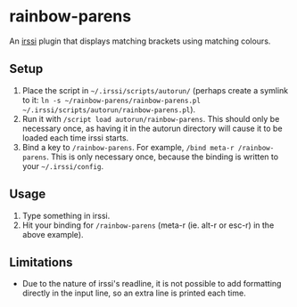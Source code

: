 # rainbow-parens

An [irssi](http://www.irssi.org/) plugin that displays matching brackets using matching colours.

## Setup

1. Place the script in `~/.irssi/scripts/autorun/` (perhaps create a symlink to it: `ln -s ~/rainbow-parens/rainbow-parens.pl ~/.irssi/scripts/autorun/rainbow-parens.pl`).
2. Run it with `/script load autorun/rainbow-parens`. This should only be necessary once, as having it in the autorun directory will cause it to be loaded each time irssi starts.
3. Bind a key to `/rainbow-parens`. For example, `/bind meta-r /rainbow-parens`. This is only necessary once, because the binding is written to your `~/.irssi/config`.

## Usage

1. Type something in irssi.
2. Hit your binding for `/rainbow-parens` (meta-r (ie. alt-r or esc-r) in the above example).

## Limitations

* Due to the nature of irssi's readline, it is not possible to add formatting directly in the input line, so an extra line is printed each time.
